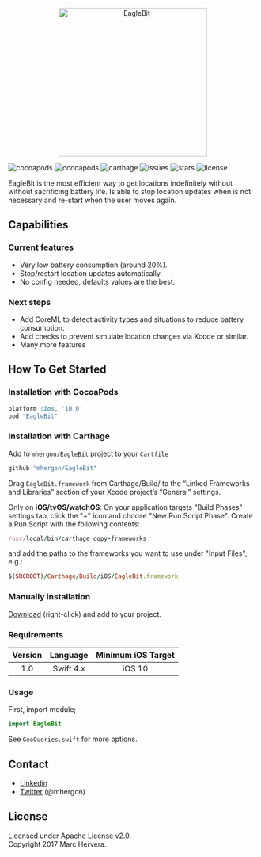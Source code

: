 <p align="center" >
<img src="https://raw.github.com/mhergon/RealmGeoQueries/assets/eaglebit_logo.png" alt="EagleBit" title="Logo" height=300>
</p>

![cocoapods](https://img.shields.io/cocoapods/at/EagleBit.svg)
![cocoapods](https://img.shields.io/cocoapods/v/EagleBit.svg?style=flat)
![carthage](https://img.shields.io/badge/Carthage-compatible-4BC51D.svg?style=flat)
![issues](https://img.shields.io/github/issues/mhergon/EagleBit.svg)
![stars](https://img.shields.io/github/stars/mhergon/EagleBit.svg)
![license](https://img.shields.io/badge/license-Apache%202.0-brightgreen.svg)

EagleBit is the most efficient way to get locations indefinitely without without sacrificing battery life.
Is able to stop location updates when is not necessary and re-start when the user moves again.

## Capabilities

### Current features
- Very low battery consumption (around 20%).
- Stop/restart location updates automatically.
- No config needed, defaults values are the best.

### Next steps
- Add CoreML to detect activity types and situations to reduce battery consumption.
- Add checks to prevent simulate location changes via Xcode or similar.
- Many more features

## How To Get Started

### Installation with CocoaPods

```ruby
platform :ios, '10.0'
pod "EagleBit"
```

### Installation with Carthage

Add to `mhergon/EagleBit` project to your `Cartfile`
```ruby
github "mhergon/EagleBit"
```

Drag `EagleBit.framework` from Carthage/Build/ to the “Linked Frameworks and Libraries” section of your Xcode project’s “General” settings.

Only on **iOS/tvOS/watchOS**: On your application targets "Build Phases" settings tab, click the "+" icon and choose "New Run Script Phase". Create a Run Script with the following contents:
```ruby
/usr/local/bin/carthage copy-frameworks
```
and add the paths to the frameworks you want to use under "Input Files", e.g.:
```ruby
$(SRCROOT)/Carthage/Build/iOS/EagleBit.framework
```

### Manually installation

[Download](https://github.com/mhergon/RealmGeoQueries/raw/master/EagleBit.swift) (right-click) and add to your project.

### Requirements

| Version | Language | Minimum iOS Target |
|:--------------------:|:---------------------------:|:---------------------------:|
|          1.0         |            Swift 4.x            |            iOS 10            |

### Usage

First, import module;
```swift
import EagleBit
```



See ```GeoQueries.swift``` for more options.

## Contact

- [Linkedin][1]
- [Twitter][2] (@mhergon)

[1]: https://es.linkedin.com/in/marchervera
[2]: http://twitter.com/mhergon "Marc Hervera"

## License

Licensed under Apache License v2.0.
<br>
Copyright 2017 Marc Hervera.
